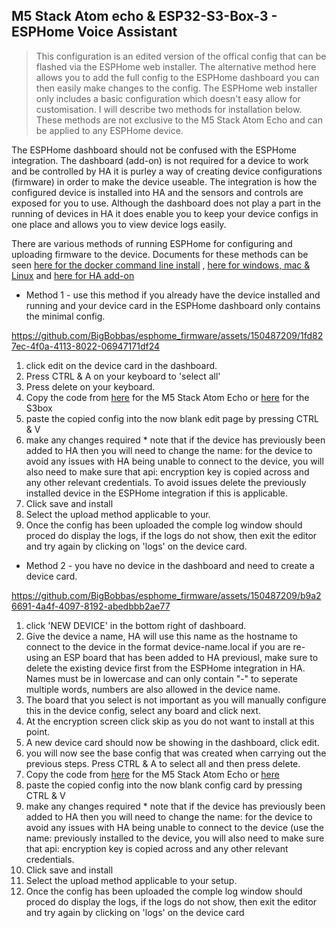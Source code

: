 ## M5 Stack Atom echo & ESP32-S3-Box-3 -  ESPHome Voice Assistant
>This configuration is an edited version of the offical config that can be flashed via the ESPHome web installer.
>The alternative method here allows you to add the full config to the ESPHome dashboard you can then easily make changes to the config. The ESPHome web installer only includes a basic configuration which doesn't easy allow for customisation. I will describe two methods for installation below. These methods are not exclusive to the M5 Stack Atom Echo and can be applied to any ESPHome device.

The ESPHome dashboard should not be confused with the ESPHome integration. The dashboard (add-on) is not required for a device to work and be controlled by HA it is purley a way of creating device configurations (firmware) in order to make the device useable. The integration is how the configured device is installed into HA and the sensors and controls are exposed for you to use. Although the dashboard does not play a part in the running of devices in HA it does enable you to keep your device configs in one place and allows you to view device logs easily.

There are various methods of running ESPHome for configuring and uploading firmware to the device. Documents for these methods can be seen [here for the docker command line install](<https://esphome.io/guides/getting_started_command_line.html>) , [here for windows, mac & Linux](<https://esphome.io/guides/installing_esphome>) and  [here for HA add-on](<https://esphome.io/guides/installing_esphome>)

* Method 1 - use this method if you already have the device installed and running and your device card in the ESPHome dashboard only contains the minimal config.
 

https://github.com/BigBobbas/esphome_firmware/assets/150487209/1fd827ec-4f0a-4113-8022-06947171df24

 
  
  1. click edit on the device card in the dashboard.
  2. Press CTRL & A on your keyboard to 'select all' 
  3. Press delete on your keyboard.
  4. Copy the code  from [here](<https://github.com/BigBobbas/esphome_firmware/blob/main/M5%20Stack%20Atom%20Echo/m5stack-echo-stock-esphome.yaml>) for the M5 Stack Atom Echo or [here](<https://github.com/BigBobbas/esphome_firmware/blob/main/ESPHOME%20ESP32-S3-Box-3/esp32-s3box3-esphome.yaml>) for the S3box
  5. paste the copied config into the now blank edit page by pressing CTRL & V
  6. make any changes required * note that if the device has previously been added to HA then you will need to change the name: for the device to avoid any issues with HA being unable to connect to the device, you will also need to make sure that api: encryption key is copied across and any other relevant credentials. To avoid issues delete the previously installed device in the ESPHome integration if this is applicable.
  7. Click save and install
  8. Select the upload method applicable to your.
  9. Once the config has been uploaded the comple log window should proced do display the logs, if the logs do not show, then exit the editor and try again by clicking on 'logs' on the device card.

 * Method 2 - you have no device in the dashboard and need to create a device card.
   
https://github.com/BigBobbas/esphome_firmware/assets/150487209/b9a26691-4a4f-4097-8192-abedbbb2ae77

  1. click 'NEW DEVICE' in the bottom right of dashboard.
  2. Give the device a name, HA will use this name as the hostname to connect to the device in the format device-name.local if you are re-using an ESP board that has been added to HA previousl, make sure to delete the existing device first from the ESPHome integration in HA. Names must be in lowercase and can only contain "-" to seperate multiple words, numbers are also allowed in the device name.
  3. The board that you select is not important as you will manually configure this in the device config, select any board and click next.
  4. At the encryption screen click skip as you do not want to install at this point.
  5. A new device card should now be showing in the dashboard, click edit.
  6. you will now see the base config that was created when carrying out the previous steps. Press CTRL & A to select all and then press delete.
  8. Copy the code  from [here](<https://github.com/BigBobbas/esphome_firmware/blob/main/M5%20Stack%20Atom%20Echo/m5stack-echo-stock-esphome.yaml>) for the M5 Stack Atom Echo or [here](<https://github.com/BigBobbas/esphome_firmware/blob/main/S3box3_personalised_in_progress/esp32-s3box3-esphome.yaml>)
  9. paste the copied config into the now blank config card by pressing CTRL & V
  10. make any changes required * note that if the device has previously been added to HA then you will need to change the name: for the device to avoid any issues with HA being unable to connect to the device (use the name: previously installed to the device, you will also need to make sure that api: encryption key is copied across and any other relevant credentials.
  11. Click save and install
  12. Select the upload method applicable to your setup.
  13. Once the config has been uploaded the comple log window should proced do display the logs, if the logs do not show, then exit the editor and try again by clicking on 'logs' on the device card

